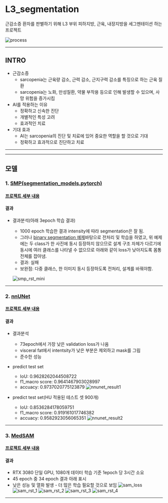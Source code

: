 # L3_segmentation

근감소증 환자를 판별하기 위해 L3 부위 피하지방, 근육, 내장지방을 세그멘테이션 하는 프로젝트

![process](./documentation/assets/process2.png)

---

## INTRO

-   근감소증
    -   sarcopenia는 근육량 감소, 근력 감소, 근지구력 감소를 특징으로 하는 근육 질환
    -   sarcopenia는 노화, 만성질환, 약물 부작용 등으로 인해 발생할 수 있으며, 사망 위험을 증가시킴
-   AI를 적용하는 이유
    -   정확하고 신속한 진단
    -   개별적인 특성 고려
    -   효과적인 치료
-   기대 효과
    -   AI는 sarcopenia의 진단 및 치료에 있어 중요한 역할을 할 것으로 기대
    -   정확하고 효과적으로 진단하고 치료

---

---

## 모델

### 1. [SMP(segmentation_models.pytorch)](https://github.com/qubvel/segmentation_models.pytorch/tree/master)

#### [프로젝트 세부 내용](./models/SMP/README.md)

#### 결과

-   결과분석(아래 3epoch 학습 결과)

    -   1000 epoch 학습한 결과 intensity에 따라 segmentation은 잘 됨.
    -   그러나 [binary segmentation 예제](https://github.com/qubvel/segmentation_models.pytorch/blob/master/examples/binary_segmentation_intro.ipynb)바탕으로 전처리 및 학습을 하였고, 위 예제에는 두 class가 한 사진에 동시 등장하지 않으므로 설계 구조 자체가 다르기에 동시에 여러 클래스를 나타낼 수 없으므로 아래와 같이 loss가 낮아지도록 몸통 전체를 잡아냄.
    -   결과: 실패
    -   보완점: 다중 클래스, 한 이미지 동시 등장하도록 전처리, 설계를 바꿔야함.

    ![smp_rst_mini](./documentation/assets/smp_result1.png)

---

### 2. [nnUNet](https://github.com/MIC-DKFZ/nnUNet)

#### [프로젝트 세부 내용](./models/nnUNet/README.md)

#### 결과

-   결과분석

    -   73epoch에서 가장 낮은 validation loss가 나옴
    -   visceral fat에서 intentsity가 낮은 부분은 제외하고 mask를 그림
    -   준수한 성능

-   predict test set

    -   IoU: 0.9628262044508722
    -   f1_macro score: 0.9641467903028997
    -   accuacy: 0.9737020775123879
        ![nnunet_result1](./documentation/assets/nnunet_result1.png)

-   predict test set(HU 적용된 테스트 셋 900개)
    -   IoU: 0.8536284178059751
    -   f1_macro score: 0.919161017746382
    -   accuacy: 0.9582923056065351
        ![nnunet_result2](./documentation/assets/nnunet_result2.png)

---

### 3. [MedSAM](https://github.com/bowang-lab/MedSAM)

#### [프로젝트 세부 내용](./models/MedSAM/README.md)

#### 결과

-   RTX 3080 단일 GPU, 1080개 데이터 학습 기준 1epoch 당 3시간 소요
-   45 epoch 중 34 epoch 결과 아래 표시
-   낮은 성능 및 열화 발생 - 더 많은 학습 필요할 것으로 보임
    ![sam_loss](documentation/assets/MedSAM_loss.png)
    ![sam_rst_1](documentation/assets/sam_rst_1.png)
    ![sam_rst_2](documentation/assets/sam_rst_2.png)
    ![sam_rst_3](documentation/assets/sam_rst_3.png)
    ![sam_rst_4](documentation/assets/sam_rst_4.png)

---
